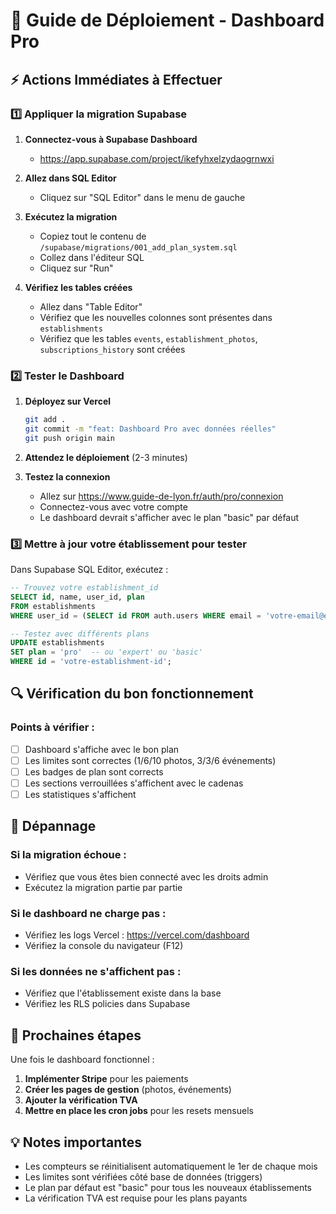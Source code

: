 # 🚀 Guide de Déploiement - Dashboard Pro

## ⚡ Actions Immédiates à Effectuer

### 1️⃣ Appliquer la migration Supabase

1. **Connectez-vous à Supabase Dashboard**
   - https://app.supabase.com/project/ikefyhxelzydaogrnwxi

2. **Allez dans SQL Editor**
   - Cliquez sur "SQL Editor" dans le menu de gauche

3. **Exécutez la migration**
   - Copiez tout le contenu de `/supabase/migrations/001_add_plan_system.sql`
   - Collez dans l'éditeur SQL
   - Cliquez sur "Run"

4. **Vérifiez les tables créées**
   - Allez dans "Table Editor"
   - Vérifiez que les nouvelles colonnes sont présentes dans `establishments`
   - Vérifiez que les tables `events`, `establishment_photos`, `subscriptions_history` sont créées

### 2️⃣ Tester le Dashboard

1. **Déployez sur Vercel**
   ```bash
   git add .
   git commit -m "feat: Dashboard Pro avec données réelles"
   git push origin main
   ```

2. **Attendez le déploiement** (2-3 minutes)

3. **Testez la connexion**
   - Allez sur https://www.guide-de-lyon.fr/auth/pro/connexion
   - Connectez-vous avec votre compte
   - Le dashboard devrait s'afficher avec le plan "basic" par défaut

### 3️⃣ Mettre à jour votre établissement pour tester

Dans Supabase SQL Editor, exécutez :

```sql
-- Trouvez votre establishment_id
SELECT id, name, user_id, plan 
FROM establishments 
WHERE user_id = (SELECT id FROM auth.users WHERE email = 'votre-email@example.com');

-- Testez avec différents plans
UPDATE establishments 
SET plan = 'pro'  -- ou 'expert' ou 'basic'
WHERE id = 'votre-establishment-id';
```

## 🔍 Vérification du bon fonctionnement

### Points à vérifier :
- [ ] Dashboard s'affiche avec le bon plan
- [ ] Les limites sont correctes (1/6/10 photos, 3/3/6 événements)
- [ ] Les badges de plan sont corrects
- [ ] Les sections verrouillées s'affichent avec le cadenas
- [ ] Les statistiques s'affichent

## 🐛 Dépannage

### Si la migration échoue :
- Vérifiez que vous êtes bien connecté avec les droits admin
- Exécutez la migration partie par partie

### Si le dashboard ne charge pas :
- Vérifiez les logs Vercel : https://vercel.com/dashboard
- Vérifiez la console du navigateur (F12)

### Si les données ne s'affichent pas :
- Vérifiez que l'établissement existe dans la base
- Vérifiez les RLS policies dans Supabase

## 📝 Prochaines étapes

Une fois le dashboard fonctionnel :

1. **Implémenter Stripe** pour les paiements
2. **Créer les pages de gestion** (photos, événements)
3. **Ajouter la vérification TVA**
4. **Mettre en place les cron jobs** pour les resets mensuels

## 💡 Notes importantes

- Les compteurs se réinitialisent automatiquement le 1er de chaque mois
- Les limites sont vérifiées côté base de données (triggers)
- Le plan par défaut est "basic" pour tous les nouveaux établissements
- La vérification TVA est requise pour les plans payants